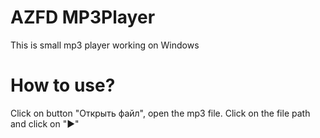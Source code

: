 # AZFD MP3Player
 This is small mp3 player working on Windows

# How to use?
Click on button "Открыть файл", open the mp3 file. Click on the file path and click on "▶"

